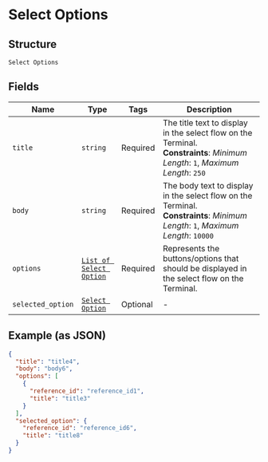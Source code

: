 
# Select Options

## Structure

`Select Options`

## Fields

| Name | Type | Tags | Description |
|  --- | --- | --- | --- |
| `title` | `string` | Required | The title text to display in the select flow on the Terminal.<br>**Constraints**: *Minimum Length*: `1`, *Maximum Length*: `250` |
| `body` | `string` | Required | The body text to display in the select flow on the Terminal.<br>**Constraints**: *Minimum Length*: `1`, *Maximum Length*: `10000` |
| `options` | [`List of Select Option`](../../doc/models/select-option.md) | Required | Represents the buttons/options that should be displayed in the select flow on the Terminal. |
| `selected_option` | [`Select Option`](../../doc/models/select-option.md) | Optional | - |

## Example (as JSON)

```json
{
  "title": "title4",
  "body": "body6",
  "options": [
    {
      "reference_id": "reference_id1",
      "title": "title3"
    }
  ],
  "selected_option": {
    "reference_id": "reference_id6",
    "title": "title8"
  }
}
```

